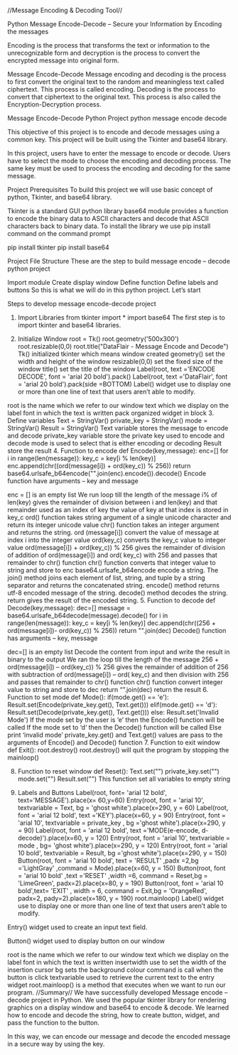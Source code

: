 //Message Encoding & Decoding Tool//

Python Message Encode-Decode – Secure your Information by Encoding the messages

Encoding is the process that transforms the text or information to the unrecognizable form and decryption is the process to convert the encrypted message into original form.

Message Encode-Decode
Message encoding and decoding is the process to first convert the original text to the random and meaningless text called ciphertext. This process is called encoding. Decoding is the process to convert that ciphertext to the original text. This process is also called the Encryption-Decryption process.

Message Encode-Decode Python Project
python message encode decode

This objective of this project is to encode and decode messages using a common key. This project will be built using the Tkinter and base64 library.

In this project, users have to enter the message to encode or decode. Users have to select the mode to choose the encoding and decoding process. The same key must be used to process the encoding and decoding for the same message.

Project Prerequisites
To build this project we will use basic concept of python, Tkinter, and base64 library.

Tkinter is a standard GUI python library
base64 module provides a function to encode the binary data to ASCII characters and decode that ASCII characters back to binary data.
To install the library we use pip install command on the command prompt

pip install tkinter
pip install base64


Project File Structure
These are the step to build message encode – decode python project

Import module
Create display window
Define function
Define labels and buttons
So this is what we will do in this python project. Let’s start

Steps to develop message encode-decode project
1. Import Libraries
from tkinter import *
import base64
The first step is to import tkinter and base64 libraries.

2. Initialize Window
root = Tk()
root.geometry('500x300')
root.resizable(0,0)
root.title("DataFlair - Message Encode and Decode")
Tk() initialized tkinter which means window created
geometry() set the width and height of the window
resizable(0,0) set the fixed size of the window
title() set the title of the window
Label(root, text ='ENCODE DECODE', font = 'arial 20 bold').pack()
Label(root, text ='DataFlair', font = 'arial 20 bold').pack(side =BOTTOM)
Label() widget use to display one or more than one line of text that users aren’t able to modify.

root is the name which we refer to our window
text which we display on the label
font in which the text is written
pack organized widget in block
3. Define variables
Text = StringVar()
private_key = StringVar()
mode = StringVar()
Result = StringVar()
Text variable stores the message to encode and decode
private_key variable store the private key used to encode and decode
mode is used to select that is either encoding or decoding
Result store the result
4. Function to encode
def Encode(key,message):
    enc=[]
    for i in range(len(message)):
        key_c = key[i % len(key)]
         enc.append(chr((ord(message[i]) + ord(key_c)) % 256))
    return base64.urlsafe_b64encode("".join(enc).encode()).decode()
Encode function have arguments – key and message

enc = [] is an empty list
We run loop till the length of the message
i% of len(key) gives the remainder of division between i and len(key) and that remainder used as an index of key the value of key at that index is stored in key_c
ord() function takes string argument of a single unicode character and return its integer unicode value
chr() function takes an integer argument and returns the string.
ord (message[i]) convert the value of message at index i into the integer value
ord(key_c) converts the key_c value to integer value
ord(message[i]) + ord(key_c)) % 256 gives the remainder of division of addition of ord(message[i]) and ord( key_c) with 256 and passes that remainder to chr() function
chr() function converts that integer value to string and store to enc
base64.urlsafe_b64encode encode a string.
The join() method joins each element of list, string, and tuple by a string separator and returns the concatenated string.
encode() method returns utf-8 encoded message of the string.
decode() method decodes the string.
return gives the result of the encoded string.
5. Function to decode
def Decode(key,message):
    dec=[]
    message = base64.urlsafe_b64decode(message).decode()
    for i in range(len(message)):
        key_c = key[i % len(key)]
        dec.append(chr((256 + ord(message[i])- ord(key_c)) % 256))
    return "".join(dec)
Decode() function has arguments – key, message

dec=[] is an empty list
Decode the content from input and write the result in binary to the output
We ran the loop till the length of the message
256 + ord(message[i]) – ord(key_c)) % 256 gives the remainder of addition of 256 with subtraction of ord(message[i]) – ord( key_c) and then division with 256 and passes that remainder to chr() function
chr() function convert integer value to string and store to dec
return “”.join(dec) return the result
6. Function to set mode
def Mode():
    if(mode.get() == 'e'):
        Result.set(Encode(private_key.get(), Text.get()))
    elif(mode.get() == 'd'):
        Result.set(Decode(private_key.get(), Text.get()))
    else:
        Result.set('Invalid Mode')
If the mode set by the user is ‘e’ then the Encode() function will be called
If the mode set to ‘d‘ then the Decode() function will be called
Else print ‘invalid mode’
private_key.get() and Text.get() values are pass to the arguments of Encode() and Decode() function
7. Function to exit window
def Exit():
    root.destroy()
root.destroy() will quit the program by stopping the mainloop()

8. Function to reset window
def Reset():
    Text.set("")
    private_key.set("")
    mode.set("")
    Result.set("")
This function set all variables to empty string

9. Labels and Buttons
Label(root, font= 'arial 12 bold', text='MESSAGE').place(x= 60,y=60)
Entry(root, font = 'arial 10', textvariable = Text, bg = 'ghost white').place(x=290, y = 60)
Label(root, font = 'arial 12 bold', text ='KEY').place(x=60, y = 90)
Entry(root, font = 'arial 10', textvariable = private_key , bg ='ghost white').place(x=290, y = 90)
Label(root, font = 'arial 12 bold', text ='MODE(e-encode, d-decode)').place(x=60, y = 120)
Entry(root, font = 'arial 10', textvariable = mode , bg= 'ghost white').place(x=290, y = 120)
Entry(root, font = 'arial 10 bold', textvariable = Result, bg ='ghost white').place(x=290, y = 150)
Button(root, font = 'arial 10 bold', text = 'RESULT'  ,padx =2,bg ='LightGray' ,command = Mode).place(x=60, y = 150)
Button(root, font = 'arial 10 bold' ,text ='RESET' ,width =6, command = Reset,bg = 'LimeGreen', padx=2).place(x=80, y = 190)
Button(root, font = 'arial 10 bold',text= 'EXIT' , width = 6, command = Exit,bg = 'OrangeRed', padx=2, pady=2).place(x=180, y = 190)
root.mainloop()
Label() widget use to display one or more than one line of text that users aren’t able to modify.

Entry() widget used to create an input text field.

Button() widget used to display button on our window

root is the name which we refer to our window
text which we display on the label
font in which the text is written
insertwidth use to set the width of the insertion cursor
bg sets the background colour
command is call when the button is click
textvariable used to retrieve the current text to the entry widget
root.mainloop() is a method that executes when we want to run our program.
//Summary//
We have successfully developed Message encode – decode project in Python. We used the popular tkinter library for rendering graphics on a display window and base64 to encode & decode. We learned how to encode and decode the string, how to create button, widget, and pass the function to the button.

In this way, we can encode our message and decode the encoded message in a secure way by using the key.
